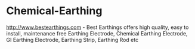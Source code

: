Chemical-Earthing
=================

http://www.bestearthings.com - Best Earthings offers high quality, easy to install, maintenance free Earthing Electrode, Chemical Earthing Electrode, GI Earthing Electrode, Earthing Strip, Earthing Rod etc
